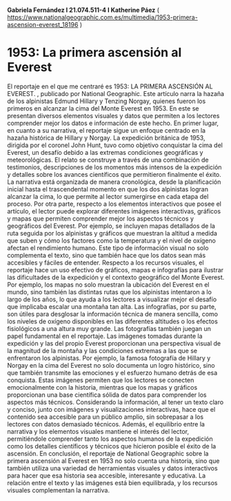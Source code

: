 **Gabriela Fernández I 21.074.511-4 I Katherine Páez**
( https://www.nationalgeographic.com.es/multimedia/1953-primera-ascension-everest_18196 )
# 1953: La primera ascensión al Everest

El reportaje en el que me centraré es 1953: LA PRIMERA ASCENSIÓN AL EVEREST. , publicado por National Geographic. Este artículo narra la hazaña de los alpinistas Edmund Hillary y Tenzing Norgay, quienes fueron los primeros en alcanzar la cima del Monte Everest en 1953. En este se presentan diversos elementos visuales y datos que permiten a los lectores comprender mejor los datos e información de este hecho. 
En primer lugar, en cuanto a su narrativa, el reportaje sigue un enfoque centrado en la hazaña histórica de Hillary y Norgay. La expedición británica de 1953, dirigida por el coronel John Hunt, tuvo como objetivo conquistar la cima del Everest, un desafío debido a las extremas condiciones geográficas y meteorológicas. El relato se construye a través de una combinación de testimonios, descripciones de los momentos más intensos de la expedición y detalles sobre los avances científicos que permitieron finalmente el éxito. La narrativa está organizada de manera cronológica, desde la planificación inicial hasta el trascendental momento en que los dos alpinistas logran alcanzar la cima, lo que permite al lector sumergirse en cada etapa del proceso.
Por otra parte, respecto a los elementos interactivos que posee el artículo, el lector puede explorar diferentes imágenes interactivas, gráficos y mapas que permiten comprender mejor los aspectos técnicos y geográficos del Everest. Por ejemplo, se incluyen mapas detallados de la ruta seguida por los alpinistas y gráficos que muestran la altitud a medida que suben y cómo los factores como la temperatura y el nivel de oxígeno afectan el rendimiento humano. Este tipo de información visual no solo complementa el texto, sino que también hace que los datos sean más accesibles y fáciles de entender.
Respecto a los recursos visuales, el reportaje hace un uso efectivo de gráficos, mapas e infografías para ilustrar las dificultades de la expedición y el contexto geográfico del Monte Everest. Por ejemplo, los mapas no solo muestran la ubicación del Everest en el mundo, sino también las distintas rutas que los alpinistas intentaron a lo largo de los años, lo que ayuda a los lectores a visualizar mejor el desafío que implicaba escalar una montaña tan alta. Las infografías, por su parte, son útiles para desglosar la información técnica de manera sencilla, como los niveles de oxígeno disponibles en las diferentes altitudes o los efectos fisiológicos a una altura muy grande. 
Las fotografías también juegan un papel fundamental en el reportaje. Las imágenes tomadas durante la expedición y las del propio Everest proporcionan una perspectiva visual de la magnitud de la montaña y las condiciones extremas a las que se enfrentaron los alpinistas. Por ejemplo, la famosa fotografía de Hillary y Norgay en la cima del Everest no solo documenta un logro histórico, sino que también transmite las emociones y el esfuerzo humano detrás de esa conquista. Estas imágenes permiten que los lectores se conecten emocionalmente con la historia, mientras que los mapas y gráficos proporcionan una base científica sólida de datos para comprender los aspectos más técnicos.
Considerando la información, al tener un texto claro y conciso, junto con imágenes y visualizaciones interactivas, hace que el contenido sea accesible para un público amplio, sin sobrepasar a los lectores con datos demasiado técnicos. Además, el equilibrio entre la narrativa y los elementos visuales mantiene el interés del lector, permitiéndole comprender tanto los aspectos humanos de la expedición como los detalles científicos y técnicos que hicieron posible el éxito de la ascensión.
En conclusión, el reportaje de National Geographic sobre la primera ascensión al Everest en 1953 no solo cuenta una historia, sino que también utiliza una variedad de herramientas visuales y datos interactivos para hacer que esa historia sea accesible, interesante y educativa. La relación entre el texto y las imágenes está bien equilibrada, y los recursos visuales complementan la narrativa.

